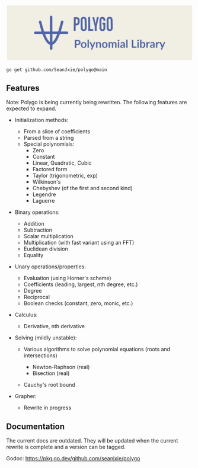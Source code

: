 <p align="center">
    <img alt="logo" src="logo.jpg", width=500px>
</p>

```
go get github.com/SeanJxie/polygo@main
```
## Features

Note: Polygo is being currently being rewritten. The following features are expected to expand.

- Initialization methods:
	- From a slice of coefficients
	- Parsed from a string
	- Special polynomials:
		- Zero
		- Constant
		- Linear, Quadratic, Cubic
		- Factored form
		- Taylor (trigonometric, exp)
		- Wilkinson's
		- Chebyshev (of the first and second kind)
		- Legendre
		- Laguerre

- Binary operations:
	- Addition
	- Subtraction
	- Scalar multiplication
	- Multiplication (with fast variant using an FFT)
	- Euclidean division
	- Equality

- Unary operations/properties:
	- Evaluation (using Horner's scheme)
	- Coefficients (leading, largest, nth degree, etc.)
	- Degree
	- Reciprocal 
	- Boolean checks (constant, zero, monic, etc.)

- Calculus:
	- Derivative, nth derivative

- Solving (mildly unstable):
	- Various algorithms to solve polynomial equations (roots and intersections)
		- Newton-Raphson (real)
		- Bisection (real)
	
	- Cauchy's root bound

- Grapher:
	- Rewrite in progress

## Documentation

The current docs are outdated. They will be updated when the current rewrite is complete and
a version can be tagged.

Godoc: https://pkg.go.dev/github.com/seanjxie/polygo

